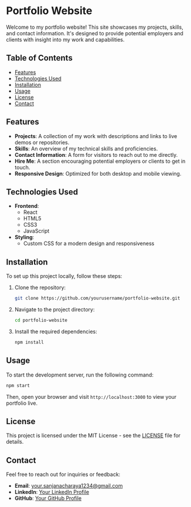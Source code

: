 # Portfolio Website

Welcome to my portfolio website! This site showcases my projects, skills, and contact information. It's designed to provide potential employers and clients with insight into my work and capabilities.

## Table of Contents

- [Features](#features)
- [Technologies Used](#technologies-used)
- [Installation](#installation)
- [Usage](#usage)
- [License](#license)
- [Contact](#contact)

## Features

- **Projects**: A collection of my work with descriptions and links to live demos or repositories.
- **Skills**: An overview of my technical skills and proficiencies.
- **Contact Information**: A form for visitors to reach out to me directly.
- **Hire Me**: A section encouraging potential employers or clients to get in touch.
- **Responsive Design**: Optimized for both desktop and mobile viewing.

## Technologies Used

- **Frontend**: 
  - React
  - HTML5
  - CSS3
  - JavaScript
- **Styling**: 
  - Custom CSS for a modern design and responsiveness

## Installation

To set up this project locally, follow these steps:

1. Clone the repository:
   ```bash
   git clone https://github.com/yourusername/portfolio-website.git
   ```
2. Navigate to the project directory:
   ```bash
   cd portfolio-website
   ```
3. Install the required dependencies:
   ```bash
   npm install
   ```

## Usage

To start the development server, run the following command:
```bash
npm start
```
Then, open your browser and visit `http://localhost:3000` to view your portfolio live.

## License

This project is licensed under the MIT License - see the [LICENSE](LICENSE) file for details.

## Contact

Feel free to reach out for inquiries or feedback:

- **Email**: your.sanjanacharaya1234@gmail.com
- **LinkedIn**: [Your LinkedIn Profile](linkedin.com/in/sanjan-bm)
- **GitHub**: [Your GitHub Profile](https://github.com/sanjanb)
  
